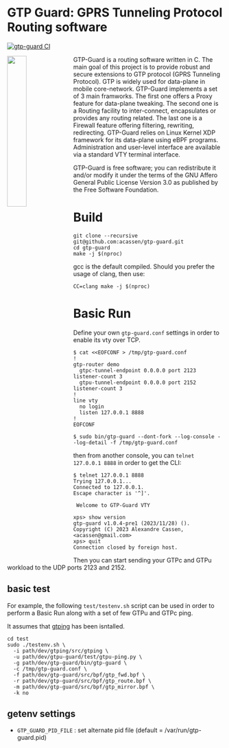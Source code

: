 # GTP Guard: GPRS Tunneling Protocol Routing software


[![gtp-guard CI](https://github.com/acassen/gtp-guard/actions/workflows/actions-compile.yml/badge.svg)](https://github.com/acassen/gtp-guard/actions/workflows/actions-compile.yml)

<img width="30%" src="https://www.gtp-guard.org/_static/gtp-guard.png" align="left"/>

GTP-Guard is a routing software written in C. The main goal of this project is to provide robust and secure extensions to GTP protocol (GPRS Tunneling Protocol). GTP is widely used for data-plane in mobile core-network. GTP-Guard implements a set of 3 main framworks. The first one offers a Proxy feature for data-plane tweaking. The second one is a Routing facility to inter-connect, encapsulates or provides any routing related. The last one is a Firewall feature offering filtering, rewriting, redirecting. GTP-Guard relies on Linux Kernel XDP framework for its data-plane using eBPF programs. Administration and user-level interface are available via a standard VTY terminal interface.

GTP-Guard is free software; you can redistribute it and/or modify it under the terms of the GNU Affero General Public License Version 3.0 as published by the Free Software Foundation.

# Build

```
git clone --recursive git@github.com:acassen/gtp-guard.git
cd gtp-guard
make -j $(nproc)
```

gcc is the default compiled. Should you prefer the usage of clang, then use:
```
CC=clang make -j $(nproc)
```

# Basic Run

Define your own `gtp-guard.conf` settings in order to enable its vty over TCP.

```
$ cat <<EOFCONF > /tmp/gtp-guard.conf
!
gtp-router demo
  gtpc-tunnel-endpoint 0.0.0.0 port 2123 listener-count 3
  gtpu-tunnel-endpoint 0.0.0.0 port 2152 listener-count 3
!
line vty
  no login
  listen 127.0.0.1 8888
!
EOFCONF

$ sudo bin/gtp-guard --dont-fork --log-console --log-detail -f /tmp/gtp-guard.conf
```

then from another console, you can `telnet 127.0.0.1 8888` in order to get the CLI:
```
$ telnet 127.0.0.1 8888
Trying 127.0.0.1...
Connected to 127.0.0.1.
Escape character is '^]'.

 Welcome to GTP-Guard VTY

xps> show version
gtp-guard v1.0.4-pre1 (2023/11/28) ().
Copyright (C) 2023 Alexandre Cassen, <acassen@gmail.com>
xps> quit
Connection closed by foreign host.
```

Then you can start sending your GTPc and GTPu workload to the UDP ports 2123 and 2152.

## basic test

For example, the following `test/testenv.sh` script can be used in order to perform a Basic Run
along with a set of few GTPu and GTPc ping.

It assumes that [gtping](https://github.com/ThomasHabets/gtping) has been isntalled.

```
cd test
sudo ./testenv.sh \
  -i path/dev/gtping/src/gtping \
  -u path/dev/gtpu-guard/test/gtpu-ping.py \
  -g path/dev/gtp-guard/bin/gtp-guard \
  -c /tmp/gtp-guard.conf \
  -f path/dev/gtp-guard/src/bpf/gtp_fwd.bpf \
  -r path/dev/gtp-guard/src/bpf/gtp_route.bpf \
  -m path/dev/gtp-guard/src/bpf/gtp_mirror.bpf \
  -k no
```

## getenv settings

  - `GTP_GUARD_PID_FILE` : set alternate pid file (default = /var/run/gtp-guard.pid)
